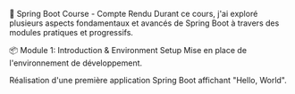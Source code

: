 🌱 Spring Boot Course - Compte Rendu
Durant ce cours, j'ai exploré plusieurs aspects fondamentaux et avancés de Spring Boot à travers des modules pratiques et progressifs.

📦 Module 1: Introduction & Environment Setup
Mise en place de l'environnement de développement.

Réalisation d'une première application Spring Boot affichant "Hello, World".
